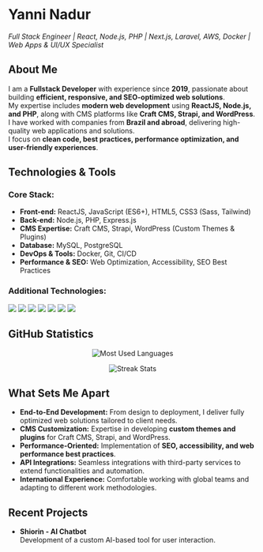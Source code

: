 <h1 align="left">Yanni Nadur</h1>

<p align="left">
  <i>Full Stack Engineer | React, Node.js, PHP | Next.js, Laravel, AWS, Docker | Web Apps & UI/UX Specialist</i>
</p>


## About Me  

I am a **Fullstack Developer** with experience since **2019**, passionate about building **efficient, responsive, and SEO-optimized web solutions**.  
My expertise includes **modern web development** using **ReactJS, Node.js, and PHP**, along with CMS platforms like **Craft CMS, Strapi, and WordPress**.  
I have worked with companies from **Brazil and abroad**, delivering high-quality web applications and solutions.  
I focus on **clean code, best practices, performance optimization, and user-friendly experiences**.  

## Technologies & Tools  

### Core Stack:
- **Front-end:** ReactJS, JavaScript (ES6+), HTML5, CSS3 (Sass, Tailwind)
- **Back-end:** Node.js, PHP, Express.js
- **CMS Expertise:** Craft CMS, Strapi, WordPress (Custom Themes & Plugins)
- **Database:** MySQL, PostgreSQL
- **DevOps & Tools:** Docker, Git, CI/CD
- **Performance & SEO:** Web Optimization, Accessibility, SEO Best Practices  

### Additional Technologies:
<p align="left">
  <img src="https://img.shields.io/badge/MySQL-005C84?style=for-the-badge&logo=mysql&logoColor=white" />
  <img src="https://img.shields.io/badge/Craft%20CMS-ED1C24?style=for-the-badge&logo=craftcms&logoColor=white" />
  <img src="https://img.shields.io/badge/Strapi-2F2E8B?style=for-the-badge&logo=strapi&logoColor=white" />
  <img src="https://img.shields.io/badge/WordPress-21759B?style=for-the-badge&logo=wordpress&logoColor=white" />
  <img src="https://img.shields.io/badge/React-61DAFB?style=for-the-badge&logo=react&logoColor=black" />
  <img src="https://img.shields.io/badge/Node.js-339933?style=for-the-badge&logo=node.js&logoColor=white" />
  <img src="https://img.shields.io/badge/Docker-2496ED?style=for-the-badge&logo=docker&logoColor=white" />
</p>

## GitHub Statistics  

<p align="center">
  <img src="https://github-readme-stats.vercel.app/api/top-langs/?username=yanni-nadur&layout=compact&theme=radical" alt="Most Used Languages" />
</p>

<p align="center">
  <img src="https://github-readme-streak-stats.herokuapp.com/?user=yanni-nadur&theme=radical" alt="Streak Stats" />
</p>


## What Sets Me Apart  

- **End-to-End Development:** From design to deployment, I deliver fully optimized web solutions tailored to client needs.  
- **CMS Customization:** Expertise in developing **custom themes and plugins** for Craft CMS, Strapi, and WordPress.  
- **Performance-Oriented:** Implementation of **SEO, accessibility, and web performance best practices**.  
- **API Integrations:** Seamless integrations with third-party services to extend functionalities and automation.  
- **International Experience:** Comfortable working with global teams and adapting to different work methodologies.  

## Recent Projects  

- **Shiorin - AI Chatbot**  
  Development of a custom AI-based tool for user interaction.  


